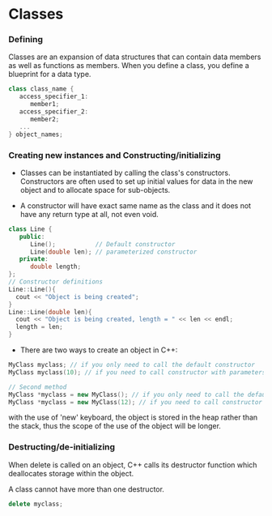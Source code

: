 # Classes

### Defining
Classes are an expansion of data structures that can contain data members as well as functions as members. When you define a class, you define a blueprint for a data type.
```C++
class class_name {
   access_specifier_1:
      member1;
   access_specifier_2:
      member2;
   ...         
} object_names;
```
### Creating new instances and Constructing/initializing
* Classes can be instantiated by calling the class's constructors. Constructors are often used to set up initial values for data in the new object and to
allocate space for sub-objects.

* A constructor will have exact same name as the class and it does not have any return type at all, not even void.

```C++
class Line {
   public:
      Line();           // Default constructor
      Line(double len); // parameterized constructor
   private:
      double length;
};
// Constructor definitions
Line::Line(){
  cout << "Object is being created";
}
Line::Line(double len){
  cout << "Object is being created, length = " << len << endl;
  length = len;
}
```

* There are two ways to create an object in C++:

```C++
MyClass myclass; // if you only need to call the default constructor
MyClass myclass(10); // if you need to call constructor with parameters

// Second method
MyClass *myclass = new MyClass(); // if you only need to call the default constructor
MyClass *myclass = new MyClass(12); // if you need to call constructor with parameters
```
with the use of 'new' keyboard, the object is stored in the heap rather than the stack, thus the scope of the use of the object will be longer.
### Destructing/de-initializing
When delete is called on an object, C++ calls its destructor function
which deallocates storage within the object.

A class cannot have more than one destructor.
```C++
delete myclass;
```
